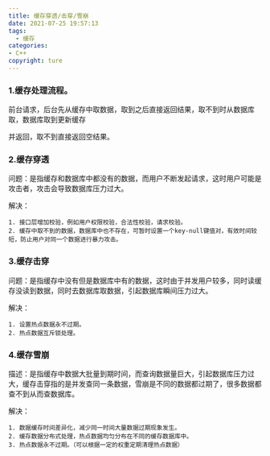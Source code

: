 ```yaml
---
title: 缓存穿透/击穿/雪崩
date: 2021-07-25 19:57:13
tags:
  - 缓存
categories: 
- C++
copyright: ture
---
```


### 1.缓存处理流程。

​	前台请求，后台先从缓存中取数据，取到之后直接返回结果，取不到时从数据库取，数据库取到更新缓存

并返回，取不到直接返回空结果。

### 2.缓存穿透

问题：是指缓存和数据库中都没有的数据，而用户不断发起请求，这时用户可能是攻击者，攻击会导致数据库压力过大。

解决：

	1. 接口层增加校验，例如用户权限校验，合法性校验，请求校验。
 	2. 缓存中取不到的数据，数据库中也不存在，可暂时设置一个key-null键值对，有效时间较短，防止用户对同一个数据进行暴力攻击。

### 3.缓存击穿

问题：是指缓存中没有但是数据库中有的数据，这时由于并发用户较多，同时读缓存没读到数据，同时去数据库取数据，引起数据库瞬间压力过大。

解决：

	1. 设置热点数据永不过期。
 	2. 热点数据互斥锁处理。

### 4.缓存雪崩

描述：是指缓存中数据大批量到期时间，而查询数据量巨大，引起数据库压力过大，缓存击穿指的是并发查同一条数据，雪崩是不同的数据都过期了，很多数据都查不到从而查数据库。

解决：

	1. 数据缓存时间差异化，减少同一时间大量数据过期现象发生。
 	2. 缓存数据分布式处理，热点数据均匀分布在不同的缓存数据库中。
 	3. 热点数据永不过期。（可以根据一定的权重定期清理热点数据）

